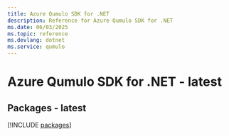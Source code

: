 ```yaml
---
title: Azure Qumulo SDK for .NET
description: Reference for Azure Qumulo SDK for .NET
ms.date: 06/03/2025
ms.topic: reference
ms.devlang: dotnet
ms.service: qumulo
---
```

# Azure Qumulo SDK for .NET - latest
## Packages - latest
[!INCLUDE [packages](qumulo-index.md)]